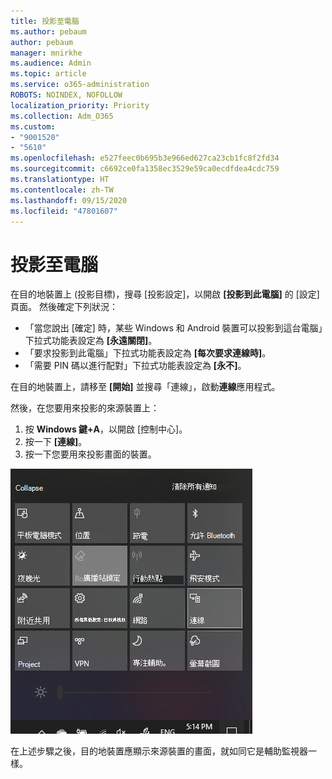 ```yaml
---
title: 投影至電腦
ms.author: pebaum
author: pebaum
manager: mnirkhe
ms.audience: Admin
ms.topic: article
ms.service: o365-administration
ROBOTS: NOINDEX, NOFOLLOW
localization_priority: Priority
ms.collection: Adm_O365
ms.custom:
- "9001520"
- "5610"
ms.openlocfilehash: e527feec0b695b3e966ed627ca23cb1fc8f2fd34
ms.sourcegitcommit: c6692ce0fa1358ec3529e59ca0ecdfdea4cdc759
ms.translationtype: HT
ms.contentlocale: zh-TW
ms.lasthandoff: 09/15/2020
ms.locfileid: "47801607"
---
```

# <a name="project-to-a-pc"></a>投影至電腦

在目的地裝置上 (投影目標)，搜尋 [投影設定]，以開啟 **[投影到此電腦]** 的 [設定] 頁面。 然後確定下列狀況：
- 「當您說出 [確定] 時，某些 Windows 和 Android 裝置可以投影到這台電腦」下拉式功能表設定為 **[永遠關閉]**。
- 「要求投影到此電腦」下拉式功能表設定為 **[每次要求連線時]**。
- 「需要 PIN 碼以進行配對」下拉式功能表設定為 **[永不]**。

在目的地裝置上，請移至 **[開始]** 並搜尋「連線」，啟動**連線**應用程式。

然後，在您要用來投影的來源裝置上：

1. 按 **Windows 鍵+A**，以開啟 [控制中心]。
2. 按一下 **[連線]**。
3. 按一下您要用來投影畫面的裝置。

![投影至電腦](media/project-to-a-pc.png)

在上述步驟之後，目的地裝置應顯示來源裝置的畫面，就如同它是輔助監視器一樣。
